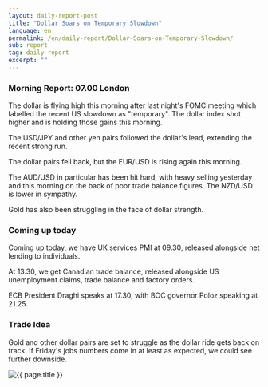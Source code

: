 ```yaml
---
layout: daily-report-post
title: "Dollar Soars on Temporary Slowdown"
language: en
permalink: /en/daily-report/Dollar-Soars-on-Temporary-Slowdown/
sub: report
tag: daily-report
excerpt: ""
---
```

### Morning Report: 07.00 London

The dollar is flying high this morning after last night's FOMC meeting which labelled the recent US slowdown as "temporary". The dollar index shot higher and is holding those gains this morning. 

The USD/JPY and other yen pairs followed the dollar's lead, extending the recent strong run. 

The dollar pairs fell back, but the EUR/USD is rising again this morning. 

The AUD/USD in particular has been hit hard, with heavy selling yesterday and this morning on the back of poor trade balance figures. The NZD/USD is lower in sympathy. 

Gold has also been struggling in the face of dollar strength.


### Coming up today

Coming up today, we have UK services PMI at 09.30, released alongside net lending to individuals.

At 13.30, we get Canadian trade balance, released alongside US unemployment claims, trade balance and factory orders. 

ECB President Draghi speaks at 17.30, with BOC governor Poloz speaking at 21.25.


### Trade Idea

Gold and other dollar pairs are set to struggle as the dollar ride gets back on track. If Friday's jobs numbers come in at least as expected, we could see further downside.

<p><img src="{{ "/assets/images/daily-report/04-05-2017 07-12-57.jpg" | relative_url }}" alt="{{ page.title }}" title="{{ page.title }}"></p>